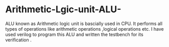 # Arithmetic-Lgic-unit-ALU-
ALU known as Arithmetic logic unit is bascially used in CPU. It performs all types of operations like arithmetic operations ,logical operations etc. I have used verilog to program this ALU and written the testbench for its verification .
